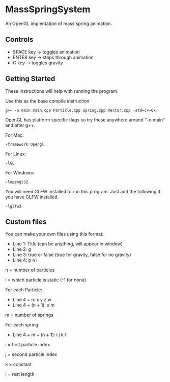 # MassSpringSystem
An OpenGL implentation of mass spring animation.

## Controls

* SPACE key -> toggles animation
* ENTER key -> steps through animation
* G key -> toggles gravity

## Getting Started

These instructions will help with running the program.

Use this as the base compile instruction

~~~
g++ -o main main.cpp Particle.cpp Spring.cpp Vector.cpp -std=c++0x
~~~

OpenGL has platform specific flags so try these anywhere around "-o main" and after g++.

For Mac:
~~~
-framework Opengl
~~~

For Linux:
~~~
-lGL
~~~

For Windows:
~~~
-lopengl32
~~~

You will need GLFW installed to run this program.
Just add the following if you have GLFW installed.
~~~
-lglfw3
~~~

## Custom files

You can make your own files using this format:

* Line 1: Title (can be anything, will appear in window)
* Line 2: g
* Line 3: true or false (true for gravity, false for no gravity)
* Line 4: p n i

n = number of particles

i = which particle is static (-1 for none)

For each Particle:
* Line 4 + n: x y z w
* Line 4 + (n + 1): s m

m = number of springs

For each spring:
* Line 4 + m + (n + 1): i j k l

i = first particle index

j = second particle index

k = constant

l = rest length
